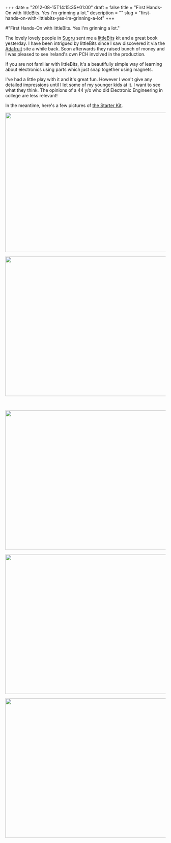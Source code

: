 +++
date = "2012-08-15T14:15:35+01:00"
draft = false
title = "First Hands-On with littleBits. Yes I'm grinning a lot."
description = ""
slug = "first-hands-on-with-littlebits-yes-im-grinning-a-lot"
+++

#"First Hands-On with littleBits. Yes I'm grinning a lot."

The lovely lovely people in <a href="http://sugru.com/">Sugru</a> sent me a <a href="http://littlebits.cc/">littleBits</a> kit and a great book yesterday. I have been intrigued by littleBits since I saw discovered it via the <a href="http://www.adafruit.com/">Adafruit</a> site a while back. Soon afterwards they raised bunch of money and I was pleased to see Ireland's own PCH involved in the production.

If you are not familiar with littleBits, it's a beautifully simple way of learning about electronics using parts which just snap together using magnets.

I've had a little play with it and it's great fun. However I won't give any detailed impressions until I let some of my younger kids at it. I want to see what they think. The opinions of a 44 y/o who did Electronic Engineering in college are less relevant!

In the meantime, here's a few pictures of <a href="http://market.littlebits.cc/littleBits-Starter-Kit-_p_36.html">the Starter Kit</a>.

<a href="https://s3-eu-west-1.amazonaws.com/conoroneill.net/wp-content/uploads/2012/08/IMG_20120815_133644.jpg"><img class="alignnone size-large wp-image-818" title="IMG_20120815_133644" src="https://s3-eu-west-1.amazonaws.com/conoroneill.net/wp-content/uploads/2012/08/IMG_20120815_133644-1024x768.jpg" alt="" width="584" height="438" /></a>

<a href="https://s3-eu-west-1.amazonaws.com/conoroneill.net/wp-content/uploads/2012/08/IMG_20120815_1337001.jpg"><img class="alignnone size-large wp-image-820" title="IMG_20120815_133700" src="https://s3-eu-west-1.amazonaws.com/conoroneill.net/wp-content/uploads/2012/08/IMG_20120815_1337001-1024x768.jpg" alt="" width="584" height="438" /></a>

&nbsp;

<a href="https://s3-eu-west-1.amazonaws.com/conoroneill.net/wp-content/uploads/2012/08/IMG_20120815_133712.jpg"><img class="alignnone size-large wp-image-819" title="IMG_20120815_133712" src="https://s3-eu-west-1.amazonaws.com/conoroneill.net/wp-content/uploads/2012/08/IMG_20120815_133712-1024x768.jpg" alt="" width="584" height="438" /></a>

<a href="https://s3-eu-west-1.amazonaws.com/conoroneill.net/wp-content/uploads/2012/08/IMG_20120815_133755.jpg"><img class="alignnone size-large wp-image-821" title="IMG_20120815_133755" src="https://s3-eu-west-1.amazonaws.com/conoroneill.net/wp-content/uploads/2012/08/IMG_20120815_133755-1024x768.jpg" alt="" width="584" height="438" /></a>

<a href="https://s3-eu-west-1.amazonaws.com/conoroneill.net/wp-content/uploads/2012/08/IMG_20120815_133808.jpg"><img class="alignnone size-large wp-image-822" title="IMG_20120815_133808" src="https://s3-eu-west-1.amazonaws.com/conoroneill.net/wp-content/uploads/2012/08/IMG_20120815_133808-1024x768.jpg" alt="" width="584" height="438" /></a>